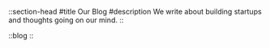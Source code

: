 ::section-head
#title
Our Blog
#description
We write about building startups and thoughts going on our mind.
::

::blog
::
